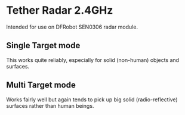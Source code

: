 # Tether Radar 2.4GHz

Intended for use on DFRobot SEN0306 radar module.

## Single Target mode
This works quite reliably, especially for solid (non-human) objects and surfaces.


## Multi Target mode
Works fairly well but again tends to pick up big solid (radio-reflective) surfaces rather than human beings.